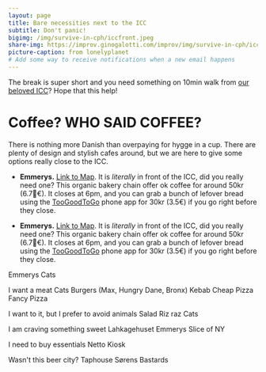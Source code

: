 ```yaml
---
layout: page
title: Bare necessities next to the ICC
subtitle: Don't panic!
bigimg: /img/survive-in-cph/iccfront.jpeg
share-img: https://improv.ginogalotti.com/improv/img/survive-in-cph/iccfront.jpeg
picture-caption: from lonelyplanet
# Add some way to receive notifications when a new email happens 
---
```


The break is super short and you need something on 10min walk from [our beloved ICC](https://goo.gl/maps/YPLkpnTMpt12)? Hope that this help!

# Coffee? WHO SAID COFFEE?

There is nothing more Danish than overpaying for hygge in a cup. There are plenty of design and stylish cafes around, but we are here to give some options really close to the ICC.

+ **Emmerys.** [Link to Map](https://goo.gl/maps/Ek3AUf1zziF2). It is _literally_ in front of the ICC, did you really need one?
  This organic bakery chain offer ok coffee for around 50kr (6.7€). It closes at 6pm, and you can grab a bunch of lefover bread using the [TooGoodToGo](https://toogoodtogo.com/en) phone app for 30kr (3.5€) if you go right before they close.

+ **Emmerys.** [Link to Map](https://goo.gl/maps/Ek3AUf1zziF2). It is _literally_ in front of the ICC, did you really need one?
  This organic bakery chain offer ok coffee for around 50kr (6.7€). It closes at 6pm, and you can grab a bunch of lefover bread using the [TooGoodToGo](https://toogoodtogo.com/en) phone app for 30kr (3.5€) if you go right before they close.


Emmerys
Cats

I want a meat
Cats
Burgers (Max, Hungry Dane, Bronx)
Kebab
Cheap Pizza
Fancy Pizza

I want to it, but I prefer to avoid animals
Salad
Riz raz
Cats

I am craving something sweet
Lahkagehuset
Emmerys
Slice of NY

I need to buy essentials
Netto
Kiosk

Wasn't this beer city?
Taphouse
Sørens
Bastards